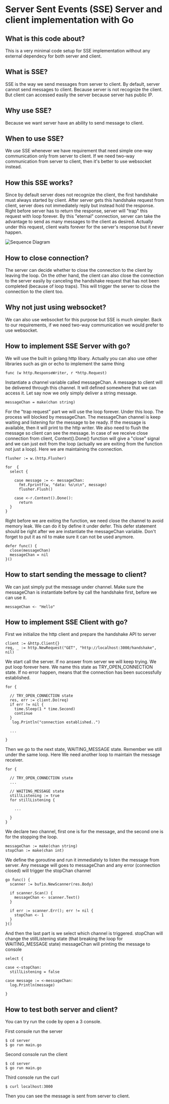 # Server Sent Events (SSE) Server and client implementation with Go

## What is this code about?
This is a very minimal code setup for SSE implementation without any external dependecy for both server and client.

## What is SSE?
SSE is the way we send messages from server to client.
By default, server cannot send messages to client. Because server is not recognize the client. But client can accessed easily the server because server has public IP.

## Why use SSE?
Because we want server have an ability to send message to client. 

## When to use SSE?
We use SSE whenever we have requirement that need simple one-way communication only from server to client. If we need two-way communication from server to client, then it's better to use websocket instead.

## How this SSE works?
Since by default server does not recognize the client, the first handshake must always started by client. After server gets this handshake request from client, server does not immediately reply but instead hold the response. Right before server has to return the response, server will "trap" this request with loop forever. By this "eternal" connection, server can take the advantage to send as many messages to the client as desired. Actually under this request, client waits forever for the server's response but it never happen.

![Sequence Diagram](http://www.plantuml.com/plantuml/proxy?cache=no&src=https://raw.githubusercontent.com/mirzaakhena/sse/master/sse_flow.pu)

## How to close connection?
The server can decide whether to close the connection to the client by leaving the loop. On the other hand, the client can also close the connection to the server easily by canceling the handshake request that has not been completed (because of loop traps). This will trigger the server to close the connection to the client too.

## Why not just using websocket?
We can also use websocket for this purpose but SSE is much simpler. Back to our requirements, if we need two-way communication we would prefer to use websocket.

## How to implement SSE Server with go?
We will use the built in golang http libary. Actually you can also use other libraries such as gin or echo to implement the same thing
```
func (w http.ResponseWriter, r *http.Request)
```

Instantiate a channel variable called messageChan. A message to client will be delivered through this channel. It will defined somewhere that we can access it. Let say now we only simply deliver a string message.
```
messageChan = make(chan string)
```

For the "trap request" part we will use the loop forever. Under this loop. The process will blocked by messageChan. The messageChan channel is keep waiting and listening for the message to be ready. If the message is available, then it will print to the http writer. We also need to flush the message so client can see the message. In case of we receive close connection from client, Context().Done() function will give a "close" signal and we can just exit from the loop (actually we are exiting from the function not just a loop). Here we are maintaining the connection.

```
flusher := w.(http.Flusher)

for  {
  select {

    case message := <- messageChan:
      fmt.Fprintf(w, "data: %s\n\n", message)
      flusher.Flush()

    case <-r.Context().Done():
      return
  }
}
```

Right before we are exiting the function, we need close the channel to avoid memory leak. We can do it by define it under defer. This defer statement should be right after we are instantiate the messageChan variable. Don't forget to put it as nil to make sure it can not be used anymore.
```
defer func() {
  close(messageChan)
  messageChan = nil
}()
```

## How to start sending the message to client?
We can just simply put the message under channel. Make sure the messageChan is instantiate before by call the handshake first, before we can use it.
```
messageChan <- "Hello"
```


## How to implement SSE Client with go?
First we initialize the http client and prepare the handshake API to server
```
client := &http.Client{}
req, _ := http.NewRequest("GET", "http://localhost:3000/handshake", nil)
```

We start call the server. If no answer from server we will keep trying. We put loop forever here.
We name this state as TRY_OPEN_CONNECTION state.
If no error happen, means that the connection has been successfully established. 
```
for {

  // TRY_OPEN_CONNECTION state
  res, err := client.Do(req)
  if err != nil {
    time.Sleep(1 * time.Second)
    continue
  }
   log.Println("connection established..")

  ...

}
```

Then we go to the next state, WAITING_MESSAGE state. Remember we still under the same loop.
Here We need another loop to maintain the message receiver.
```
for {

  // TRY_OPEN_CONNECTION state
  ...

  // WAITING_MESSAGE state
  stillListening := true
  for stillListening {
    
    ...

  }
}
```

We declare two channel, first one is for the message, and the second one is for the stopping the loop.

```
messageChan := make(chan string)
stopChan := make(chan int)   
```

We define the goroutine and run it immediately to listen the message from server.
Any message will goes to messageChan and any error (connection closed) will trigger the stopChan channel
```
go func() {
  scanner := bufio.NewScanner(res.Body)

  if scanner.Scan() {
    messageChan <- scanner.Text()
  }

  if err := scanner.Err(); err != nil {
    stopChan <- 1
  }
}()
```

And then the last part is we select which channel is triggered.
stopChan will change the stillListening state (that breaking the loop for WAITING_MESSAGE state)
messageChan will printing the message to console

```
select {

case <-stopChan:
  stillListening = false

case message := <-messageChan:
  log.Println(message)

}
```



## How to test both server and client?
You can try run the code by open a 3 console. 

First console run the server
```
$ cd server
$ go run main.go
```

Second console run the client
```
$ cd server
$ go run main.go
```

Third console run the curl
```
$ curl localhost:3000
```
Then you can see the message is sent from server to client. 

